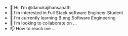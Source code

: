 - 👋 Hi, I’m @danukajihansanath
- 👀 I’m interested in Full Stack software Engineer Student
- 🌱 I’m currently learning B.eng Software Engineering
- 💞️ I’m looking to collaborate on ...
- 📫 How to reach me ...

<!---
danukajihansanath/danukajihansanath is a ✨ special ✨ repository because its `README.md` (this file) appears on your GitHub profile.
You can click the Preview link to take a look at your changes.
--->
